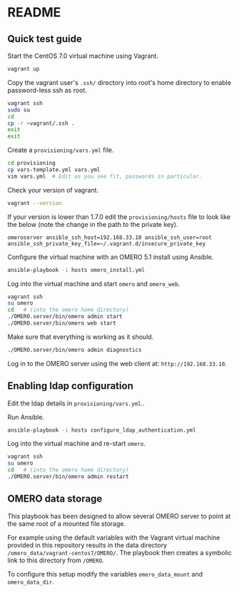 # README

## Quick test guide

Start the CentOS 7.0 virtual machine using Vagrant.

```bash
vagrant up
```

Copy the vagrant user's ``.ssh/`` directory into root's home directory to
enable password-less ssh as root.

```bash
vagrant ssh
sudo su
cd
cp -r ~vagrant/.ssh .
exit
exit
```

Create a ``provisioning/vars.yml`` file.

```bash
cd provisioning
cp vars-template.yml vars.yml
vim vars.yml  # Edit as you see fit, passwords in particular.
```

Check your version of vagrant.

```bash
vagrant --version
```

If your version is lower than 1.7.0 edit the ``provisioning/hosts`` file to
look like the below (note the change in the path to the private key).

```
omeroserver ansible_ssh_host=192.168.33.10 ansible_ssh_user=root ansible_ssh_private_key_file=~/.vagrant.d/insecure_private_key
```

Configure the virtual machine with an OMERO 5.1 install using Ansible.

```bash
ansible-playbook -i hosts omero_install.yml
```

Log into the virtual machine and start ``omero`` and ``omero_web``.

```bash
vagrant ssh
su omero
cd   # (into the omero home directory)
./OMERO.server/bin/omero admin start
./OMERO.server/bin/omero web start
```

Make sure that everything is working as it should.

```bash
./OMERO.server/bin/omero admin diagnostics
```

Log in to the OMERO server using the web client at:
``http://192.168.33.10``.


## Enabling ldap configuration

Edit the ldap details in ``provisioning/vars.yml``..

Run Ansible.

```bash
ansible-playbook -i hosts configure_ldap_authentication.yml
```

Log into the virtual machine and re-start ``omero``.

```bash
vagrant ssh
su omero
cd   # (into the omero home directory)
./OMERO.server/bin/omero admin restart
```

## OMERO data storage

This playbook has been designed to allow several OMERO server to point at the
same root of a mounted file storage.

For example using the default variables with the Vagrant virtual machine
provided in this repository results in the data directory
``/omero_data/vagrant-centos7/OMERO/``. The playbook then creates a symbolic
link to this directory from ``/OMERO``.

To configure this setup modify the variables ``omero_data_mount`` and
``omero_data_dir``.
